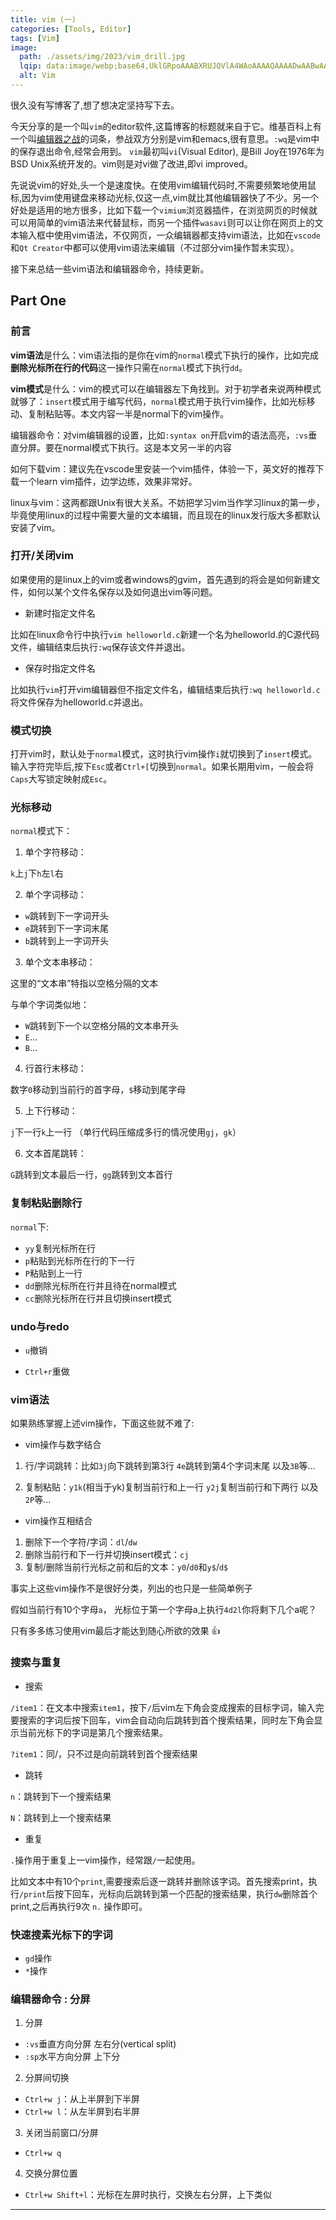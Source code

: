 ```yaml
---
title: vim (一)
categories: [Tools, Editor]
tags: [Vim]
image:
  path: ./assets/img/2023/vim_drill.jpg
  lqip: data:image/webp;base64,UklGRpoAAABXRUJQVlA4WAoAAAAQAAAADwAABwAAQUxQSDIAAAARL0AmbZurmr57yyIiqE8oiG0bejIYEQTgqiDA9vqnsUSI6H+oAERp2HZ65qP/VIAWAFZQOCBCAAAA8AEAnQEqEAAIAAVAfCWkAALp8sF8rgRgAP7o9FDvMCkMde9PK7euH5M1m6VWoDXf2FkP3BqV0ZYbO6NA/VFIAAAA
  alt: Vim
---
```


很久没有写博客了,想了想决定坚持写下去。

今天分享的是一个叫`vim`的editor软件,这篇博客的标题就来自于它。维基百科上有一个叫[编辑器之战](https://en.wikipedia.org/wiki/Editor_war)的词条，参战双方分别是vim和emacs,很有意思。`:wq`是vim中的保存退出命令,经常会用到。 `vim`最初叫`vi`(Visual Editor), 是Bill Joy在1976年为BSD Unix系统开发的。vim则是对vi做了改进,即vi improved。

先说说vim的好处,头一个是速度快。在使用vim编辑代码时,不需要频繁地使用鼠标,因为vim使用键盘来移动光标,仅这一点,vim就比其他编辑器快了不少。另一个好处是适用的地方很多，比如下载一个`vimium`浏览器插件，在浏览网页的时候就可以用简单的vim语法来代替鼠标，而另一个插件`wasavi`则可以让你在网页上的文本输入框中使用vim语法，不仅网页，一众编辑器都支持vim语法，比如在`vscode`和`Qt Creator`中都可以使用vim语法来编辑（不过部分vim操作暂未实现）。

接下来总结一些vim语法和编辑器命令，持续更新。

## Part One

### 前言

**vim语法**是什么：vim语法指的是你在vim的`normal`模式下执行的操作，比如完成**删除光标所在行的代码**这一操作只需在`normal`模式下执行`dd`。

**vim模式**是什么：vim的模式可以在编辑器左下角找到。对于初学者来说两种模式就够了：`insert`模式用于编写代码，`normal`模式用于执行vim操作，比如光标移动、复制粘贴等。本文内容一半是normal下的vim操作。

编辑器命令：对vim编辑器的设置，比如`:syntax on`开启vim的语法高亮，`:vs`垂直分屏。要在normal模式下执行。这是本文另一半的内容

如何下载vim：建议先在vscode里安装一个vim插件，体验一下，英文好的推荐下载一个learn vim插件，边学边练，效果非常好。

linux与vim：这两都跟Unix有很大关系。不妨把学习vim当作学习linux的第一步，毕竟使用linux的过程中需要大量的文本编辑，而且现在的linux发行版大多都默认安装了vim。

### 打开/关闭vim

如果使用的是linux上的vim或者windows的gvim，首先遇到的将会是如何新建文件，如何以某个文件名保存以及如何退出vim等问题。

* 新建时指定文件名

比如在linux命令行中执行`vim helloworld.c`新建一个名为helloworld.的C源代码文件，编辑结束后执行`:wq`保存该文件并退出。

* 保存时指定文件名

比如执行`vim`打开vim编辑器但不指定文件名，编辑结束后执行`:wq helloworld.c`将文件保存为helloworld.c并退出。

### 模式切换

打开vim时，默认处于`normal`模式，这时执行vim操作`i`就切换到了`insert`模式。输入字符完毕后,按下`Esc`或者`Ctrl+[`切换到`normal`。如果长期用vim，一般会将`Caps`大写锁定映射成`Esc`。

### 光标移动

`normal`模式下：

1. 单个字符移动：

`k`上`j`下`h`左`l`右

2. 单个字词移动：

* `w`跳转到下一字词开头
* `e`跳转到下一字词末尾
* `b`跳转到上一字词开头

3. 单个文本串移动：

这里的“文本串”特指以空格分隔的文本

与单个字词类似地：

* `W`跳转到下一个以空格分隔的文本串开头
* `E`...
* `B`...

4. 行首行末移动：

数字`0`移动到当前行的首字母，`$`移动到尾字母

5. 上下行移动：

`j`下一行`k`上一行 （单行代码压缩成多行的情况使用`gj`，`gk`）

6. 文本首尾跳转：

`G`跳转到文本最后一行，`gg`跳转到文本首行

### 复制粘贴删除行

`normal`下:
* `yy`复制光标所在行
* `p`粘贴到光标所在行的下一行
* `P`粘贴到上一行
* `dd`删除光标所在行并且待在normal模式
* `cc`删除光标所在行并且切换insert模式

### undo与redo

* `u`撤销

* `Ctrl+r`重做

### vim语法

如果熟练掌握上述vim操作，下面这些就不难了:

* vim操作与数字结合

1. 行/字词跳转：比如`3j`向下跳转到第3行 `4e`跳转到第4个字词末尾 以及`3B`等...

1. 复制粘贴：`y1k`(相当于yk)复制当前行和上一行 `y2j`复制当前行和下两行 以及`2P`等...

* vim操作互相结合

1. 删除下一个字符/字词：`dl`/`dw`
2. 删除当前行和下一行并切换insert模式：`cj`
3. 复制/删除当前行光标之前和后的文本：`y0`/`d0`和`y$`/`d$`

事实上这些vim操作不是很好分类，列出的也只是一些简单例子

假如当前行有10个字母`a`， 光标位于第一个字母a上执行`4d2l`你将剩下几个a呢？

只有多多练习使用vim最后才能达到随心所欲的效果 👍

### 搜索与重复

* 搜索

`/item1`：在文本中搜索`item1`，按下`/`后vim左下角会变成搜索的目标字词，输入完要搜索的字词后按下回车，vim会自动向后跳转到首个搜索结果，同时左下角会显示当前光标下的字词是第几个搜索结果。

`?item1`：同/，只不过是向前跳转到首个搜索结果

* 跳转

`n`：跳转到下一个搜索结果

`N`：跳转到上一个搜索结果

* 重复

`.`操作用于重复上一vim操作，经常跟`/`一起使用。

比如文本中有10个`print`,需要搜索后逐一跳转并删除该字词。首先搜索print，执行`/print`后按下回车，光标向后跳转到第一个匹配的搜索结果，执行`dw`删除首个print,之后再执行9次 `n.` 操作即可。

### 快速搜素光标下的字词
* `gd`操作
* `*`操作

### 编辑器命令 : 分屏

1. 分屏

* `:vs`垂直方向分屏 左右分(vertical split)
* `:sp`水平方向分屏 上下分

2. 分屏间切换

* `Ctrl+w j`：从上半屏到下半屏
* `Ctrl+w l`：从左半屏到右半屏

3. 关闭当前窗口/分屏

* `Ctrl+w q`

4. 交换分屏位置

* `Ctrl+w Shift+l`：光标在左屏时执行，交换左右分屏，上下类似

---

